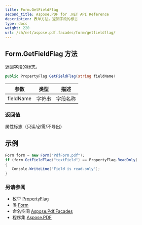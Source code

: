 ```yaml
---
title: Form.GetFieldFlag
second_title: Aspose.PDF for .NET API Reference
description: 表单方法。返回字段的标志
type: docs
weight: 220
url: /zh/net/aspose.pdf.facades/form/getfieldflag/
---
```

## Form.GetFieldFlag 方法

返回字段的标志。

```csharp
public PropertyFlag GetFieldFlag(string fieldName)
```

| 参数 | 类型 | 描述 |
| --- | --- | --- |
| fieldName | 字符串 | 字段名称 |

### 返回值

属性标志（只读/必需/不导出）

## 示例

```csharp
Form form = new Form("PdfForm.pdf");
if (form.GetFieldFlag("textField") == PropertyFlag.ReadOnly)
{
   Console.WriteLine("Field is read-only");
}
```

### 另请参阅

* 枚举 [PropertyFlag](../../propertyflag/)
* 类 [Form](../)
* 命名空间 [Aspose.Pdf.Facades](../../../aspose.pdf.facades/)
* 程序集 [Aspose.PDF](../../../)
